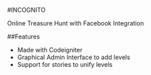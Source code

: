 #INCOGNITO

Online Treasure Hunt with Facebook Integration

##Features

- Made with Codeigniter
- Graphical Admin Interface to add levels
- Support for stories to unify levels